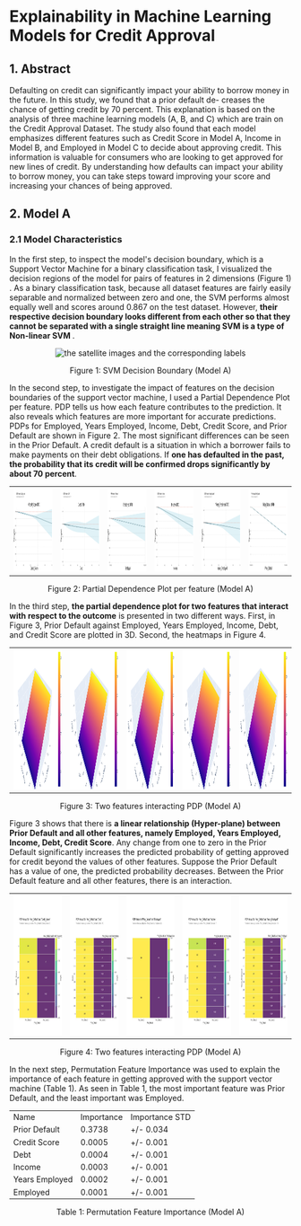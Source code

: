 # Explainability in Machine Learning Models for Credit Approval


## 1. Abstract

Defaulting on credit can significantly impact your ability to borrow money in the future. In this study, we found that a prior default de-
creases the chance of getting credit by 70 percent. This explanation is based on the analysis of three machine learning models (A, B, and
C) which are train on the Credit Approval Dataset. The study also found that each model emphasizes different features such as Credit
Score in Model A, Income in Model B, and Employed in Model C to decide about approving credit. This information is valuable
for consumers who are looking to get approved for new lines of credit. By understanding how defaults can impact your ability to
borrow money, you can take steps toward improving your score and increasing your chances of being approved.


## 2. Model A



### 2.1 Model Characteristics

In the first step, to inspect the model's decision boundary, which is a Support Vector Machine for a binary classification task, I visualized the decision regions of the model for pairs of features in 2 dimensions (Figure 1) . As a binary classification task, because all dataset features are fairly easily separable and normalized between zero and one, the SVM performs almost equally well and scores around 0.867 on the test dataset. However, <b> their respective decision boundary looks different from each other so that they cannot be separated with a single straight line meaning SVM is a type of Non-linear SVM </b>.


<p align = "center"><img src='./Model A/images/ModelA_DecisionBoundary.svg' alt="the satellite images and the corresponding labels" width="1000" height="500"></p>
<p align = "center"> Figure 1: SVM Decision Boundary (Model A) </p>

In the second step, to investigate the impact of features on the decision boundaries of the support vector machine, I used a Partial Dependence Plot per feature. PDP tells us how each feature contributes to the prediction. It also reveals which features are more important for accurate predictions. PDPs for Employed, Years Employed, Income, Debt, Credit Score, and Prior Default are shown in Figure 2. The most significant differences can be seen in the Prior Default. A credit default is a situation in which a borrower fails to make payments on their debt obligations. If <b>one has defaulted in the past, the probability that its credit will be confirmed drops significantly by about 70 percent</b>.



<table align = "center">
  <tr>
    <td><img img src='./Model A/images/ModelA_PDP_Credit_Score.svg' width="500" height="150"></td>
    <td><img src='./Model A/images/ModelA_PDP_Debt.svg' width="500" height="150"></td>
    <td><img src='./Model A/images/ModelA_PDP_Employed.svg' width="500" height="150"></td>
    <td><img img src='./Model A/images/ModelA_PDP_Income.svg' width="500" height="150"></td>
    <td><img src='./Model A/images/ModelA_PDP_Years_Employed.svg' width="500" height="150"></td>
    <td><img src='./Model A/images/ModelA_PDP_Prior_Default.svg' width="500" height="150"></td>
  </tr>
  </table>
   <p align = "center"> Figure 2: Partial Dependence Plot per feature (Model A) </p>



In the third step, <b>the partial dependence plot for two features that interact with respect to the outcome</b> is presented in two different ways. First, in Figure 3, Prior Default against Employed, Years Employed, Income, Debt, and  Credit Score are plotted in 3D. Second, the heatmaps in Figure 4. 

<table align = "center">
  <tr>
    <td><img img src='./Model A/images/ModelA_PDP_Prior_Default and Credit_Score Interaction DPD.svg' width="500" height="250"></td>
    <td><img src='./Model A/images/ModelA_PDP_Prior_Default and Debt Interaction DPD.svg' width="500" height="250"></td>
    <td><img src='./Model A/images/ModelA_PDP_Prior_Default and Employed Interaction DPD.svg' width="500" height="250"></td>
    <td><img img src='./Model A/images/ModelA_PDP_Prior_Default and Income Interaction DPD.svg' width="500" height="250"></td>
    <td><img src='./Model A/images/ModelA_PDP_Prior_Default and Years_Employed Interaction DPD.svg' width="500" height="250"></td>
  </tr>
  

 </table>
 <p align = "center">Figure 3: Two features interacting PDP (Model A) </p>

Figure 3 shows that there is <b>a linear relationship (Hyper-plane) between Prior Default and all other features, namely Employed, Years Employed, Income, Debt, Credit Score</b>. Any change from one to zero in the Prior Default significantly increases the predicted probability of getting approved for credit beyond the values of other features. Suppose the Prior Default has a value of one, the predicted probability decreases. Between the Prior Default feature and all other features, there is an interaction.

<table align = "center">
  <tr>
    <td><img img src='./Model A/images/ModelA_PDP_Prior_Default_Credit_Score.jpg' width="500" height="250"></td>
    <td><img src='./Model A/images/ModelA_PDP_Prior_Default_Debt.jpg' width="500" height="250"></td>
    <td><img src='./Model A/images/ModelA_PDP_Prior_Default_Employed.jpg' width="500" height="250"></td>
    <td><img img src='./Model A/images/ModelA_PDP_Prior_Default_Income.jpg' width="500" height="250"></td>
    <td><img src='./Model A/images/ModelA_PDP_Prior_Default_Years_Employed.jpg' width="500" height="250"></td>
  </tr>
  

 </table>
 <p align = "center">Figure 4: Two features interacting PDP (Model A) </p>
 
 
In the next step, Permutation Feature Importance was used to explain the importance of each feature in getting approved with the support vector machine (Table 1). As seen in Table 1, the most important feature was Prior Default, and the least important was Employed.



<table align = "center">
  <tr>
    <td>Name</td>
     <td>Importance</td>
     <td>Importance STD</td>
  </tr>
  <tr>
    <td>Prior Default </td>
    <td>0.3738  </td>
    <td> +/- 0.034</td>
  </tr>
  <tr>
    <td> Credit Score  </td>
    <td>0.0005 </td>
    <td>  +/- 0.001 </td>
  </tr>
  <tr>
    <td> Debt </td>
    <td> 0.0004  </td>
    <td> +/- 0.001</td>
  </tr>
    <tr>
    <td> Income </td>
    <td> 0.0003  </td>
    <td> +/- 0.001</td>
  </tr>
    <tr>
    <td> Years Employed </td>
    <td> 0.0002  </td>
    <td> +/- 0.001</td>
  </tr>
      <tr>
    <td> Employed </td>
    <td> 0.0001  </td>
    <td> +/- 0.001</td>
  </tr>
 </table>
  <p align = "center"> Table 1: Permutation Feature Importance (Model A)</p>

